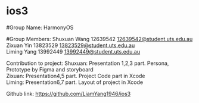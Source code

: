 # ios3
#Group Name: HarmonyOS

#Group Members: Shuxuan Wang 12639542 12639542@student.uts.edu.au<br>
                Zixuan Yin   13823529 13823529@student.uts.edu.au<br>
                Liming Yang  13992449 13992449@student.uts.edu.au<br>

Contribution to project:
Shuxuan: Presentation 1,2,3 part. Persona, Prototype by Figma and storyboard<br>
Zixuan:  Presentation4,5 part. Project Code part in Xcode<br>
Liming:  Presentation6,7 part. Layout of project in Xcode<br>

 Github link: https://github.com/LiamYang1946/ios3<br>
